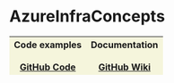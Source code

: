# AzureInfraConcepts

<table style="background:'#503043'">
    <thead>
        <tr>
            <th style="background: beige; width: '50%'">Code examples <br /><br /><a href="https://github.com/DominikWojciechowski/AzureInfraConcepts">GitHub Code</a></th>
            <th style="background: beige; width: 50%">Documentation <br /><br /><a href="https://github.com/DominikWojciechowski/AzureInfraConcepts/wiki">GitHub Wiki</a></th>
        </tr>
    </thead>
</table>
